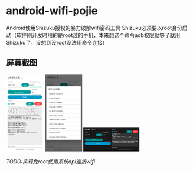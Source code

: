 # android-wifi-pojie
Android使用Shizuku授权的暴力破解wifi密码工具
Shizuku必须要以root身份启动（软件刚开发时用的是root过的手机，本来想这个命令adb权限就够了就用Shizuku了，没想到没root没法用命令连接）
## 屏幕截图
<img src="https://raw.githubusercontent.com/bszapp/android-wifi-pojie/refs/heads/main/1.jpg" alt="描述文字" style="width:20%; height:auto;">
<img src="https://raw.githubusercontent.com/bszapp/android-wifi-pojie/refs/heads/main/2.jpg" alt="描述文字" style="width:20%; height:auto;">
<img src="https://raw.githubusercontent.com/bszapp/android-wifi-pojie/refs/heads/main/3.jpg" alt="描述文字" style="width:30%; height:auto;">

*TODO:实现免root使用系统api连接wifi*
